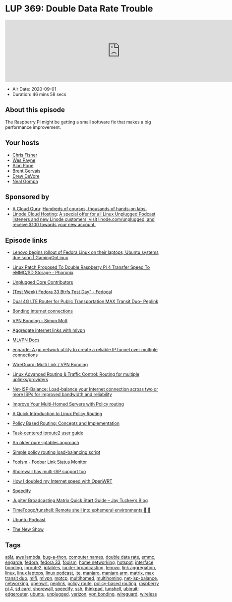# LUP 369: Double Data Rate Trouble

<iframe src="https://player.fireside.fm/v2/RUkczH-V+6tFnwEiX?theme=dark" width="740" height="200" frameborder="0" scrolling="no"></iframe>

* Air Date: 2020-09-01
* Duration: 46 mins 58 secs

## About this episode

The Raspberry Pi might be getting a small software fix that makes a big performance improvement.

## Your hosts
* [Chris Fisher](https://linuxunplugged.com/hosts/chrislas)
* [Wes Payne](https://linuxunplugged.com/hosts/wes)
* [Alan Pope](https://linuxunplugged.com/guests/alanpope)
* [Brent Gervais](https://linuxunplugged.com/guests/brentgervais)
* [Drew DeVore](https://linuxunplugged.com/guests/drewdevore)
* [Neal Gompa](https://linuxunplugged.com/guests/nealgompa)

## Sponsored by

  * [A Cloud Guru](https://acloudguru.com): [Hundreds of courses, thousands of hands-on labs.](https://acloudguru.com)
  * [Linode Cloud Hosting](https://linode.com/unplugged): [A special offer for all Linux Unplugged Podcast listeners and new Linode customers, visit linode.com/unplugged, and receive $100 towards your new account. ](https://linode.com/unplugged)



## Episode links

  * [Lenovo begins rollout of Fedora Linux on their laptops, Ubuntu systems due soon | GamingOnLinux](https://www.gamingonlinux.com/2020/08/lenovo-begins-rollout-of-fedora-linux-on-their-laptops-ubuntu-systems-due-soon "Lenovo begins rollout of Fedora Linux on their laptops, Ubuntu systems due soon | GamingOnLinux")
  * [Linux Patch Proposed To Double Raspberry Pi 4 Transfer Speed To eMMC/SD Storage - Phoronix](https://www.phoronix.com/scan.php?page=news_item&px=RPi4-DDR-eMMC-SD-Linux-Patch "Linux Patch Proposed To Double Raspberry Pi 4 Transfer Speed To eMMC/SD Storage - Phoronix")
  * [Unplugged Core Contributors](http://unpluggedcore.com/ "Unplugged Core Contributors")
  * [(Test Week) Fedora 33 Btrfs Test Day" - Fedocal](https://apps.fedoraproject.org/calendar/meeting/9797/?from_date=2020-08-31 "\(Test Week\) Fedora 33 Btrfs Test Day")
  * [Dual 4G LTE Router for Public Transportation MAX Transit Duo- Peplink](https://www.peplink.com/products/max-transit-duo/ "Dual 4G LTE Router for Public Transportation MAX Transit Duo- Peplink")
  * [Bonding internet connections](https://lochnair.net/2017/03/13/bonding-internet-connections/ "Bonding internet connections")
  * [VPN Bonding - Simon Mott](https://www.simonmott.co.uk/2012/03/vpn-bonding/ "VPN Bonding - Simon Mott")
  * [Aggregate internet links with mlvpn](https://dataswamp.org/~solene/2020-03-28-mlvpn.html "Aggregate internet links with mlvpn")
  * [MLVPN Docs](https://mlvpn.readthedocs.io/en/latest/index.html "MLVPN Docs")
  * [engarde: A go network utility to create a reliable IP tunnel over multiple connections ](https://github.com/porech/engarde "engarde: A go network utility to create a reliable IP tunnel over multiple connections
")

  * [WireGuard: Multi Link / VPN Bonding ](https://lists.zx2c4.com/pipermail/wireguard/2017-November/001887.html "WireGuard: Multi Link / VPN Bonding
")

  * [Linux Advanced Routing & Traffic Control: Routing for multiple uplinks/providers](https://lartc.org/howto/lartc.rpdb.multiple-links.html "Linux Advanced Routing & Traffic Control: Routing for multiple uplinks/providers")
  * [Net-ISP-Balance: Load-balance your Internet connection across two or more ISPs for improved bandwidth and reliability ](https://lstein.github.io/Net-ISP-Balance/ "Net-ISP-Balance: Load-balance your Internet connection across two or more ISPs for improved bandwidth and reliability
")

  * [Improve Your Multi-Homed Servers with Policy routing ](https://www.usenix.org/system/files/login/articles/login_summer16_10_anderson.pdf "Improve Your Multi-Homed Servers with Policy routing
")

  * [A Quick Introduction to Linux Policy Routing](https://blog.scottlowe.org/2013/05/29/a-quick-introduction-to-linux-policy-routing/ "A Quick Introduction to Linux Policy Routing")
  * [Policy Based Routing: Concepts and Implementation](https://silo.tips/download/advanced-routing-scenarios-policy-based-routing-concepts-and-linux-implementatio "Policy Based Routing: Concepts and Implementation")
  * [Task-centered iproute2 user guide](https://baturin.org/docs/iproute2/ "Task-centered iproute2 user guide")
  * [An older pure-iptables approach](https://vyruss.org/computing/load_balance.html "An older pure-iptables approach")
  * [Simple policy routing load-balancing script](https://www.isticktoit.net/?p=1637m "Simple policy routing load-balancing script")
  * [Foolsm - Foobar Link Status Monitor](https://lsm.foobar.fi/ "Foolsm - Foobar Link Status Monitor")
  * [Shorewall has multi-ISP support too](https://shorewall.org/MultiISP.html "Shorewall has multi-ISP support too")
  * [How I doubled my Internet speed with OpenWRT](https://msol.io/blog/tech/how-i-doubled-my-internet-speed-with-openwrt/ "How I doubled my Internet speed with OpenWRT")
  * [Speedify](https://speedify.com/ "Speedify")
  * [Jupiter Broadcasting Matrix Quick Start Guide – Jay Tuckey’s Blog](https://jaytuckey.name/2020/08/26/jupiter-broadcasting-matrix-quick-start-guide/ "Jupiter Broadcasting Matrix Quick Start Guide – Jay Tuckey’s Blog")
  * [TimeToogo/tunshell: Remote shell into ephemeral environments 🐚 🦀](https://github.com/TimeToogo/tunshell "TimeToogo/tunshell: Remote shell into ephemeral environments 🐚 🦀")
  * [Ubuntu Podcast](https://ubuntupodcast.org/ "Ubuntu Podcast")
  * [The New Show](https://thenew.show/ "The New Show")



## Tags

[at&t](https://linuxunplugged.com/tags/at&t), [aws lambda](https://linuxunplugged.com/tags/aws%20lambda), [bug-a-thon](https://linuxunplugged.com/tags/bug-a-thon), [computer names](https://linuxunplugged.com/tags/computer%20names), [double data rate](https://linuxunplugged.com/tags/double%20data%20rate), [emmc](https://linuxunplugged.com/tags/emmc), [engarde](https://linuxunplugged.com/tags/engarde), [fedora](https://linuxunplugged.com/tags/fedora), [fedora 33](https://linuxunplugged.com/tags/fedora%2033), [foolsm](https://linuxunplugged.com/tags/foolsm), [home networking](https://linuxunplugged.com/tags/home%20networking), [hotspot](https://linuxunplugged.com/tags/hotspot), [interface bonding](https://linuxunplugged.com/tags/interface%20bonding), [iproute2](https://linuxunplugged.com/tags/iproute2), [iptables](https://linuxunplugged.com/tags/iptables), [jupiter broadcasting](https://linuxunplugged.com/tags/jupiter%20broadcasting), [lenovo](https://linuxunplugged.com/tags/lenovo), [link aggregation](https://linuxunplugged.com/tags/link%20aggregation), [linux](https://linuxunplugged.com/tags/linux), [linux laptops](https://linuxunplugged.com/tags/linux%20laptops), [linux podcast](https://linuxunplugged.com/tags/linux%20podcast), [lte](https://linuxunplugged.com/tags/lte), [manjaro](https://linuxunplugged.com/tags/manjaro), [manjaro arm](https://linuxunplugged.com/tags/manjaro%20arm), [matrix](https://linuxunplugged.com/tags/matrix), [max transit duo](https://linuxunplugged.com/tags/max%20transit%20duo), [mifi](https://linuxunplugged.com/tags/mifi), [mlvpn](https://linuxunplugged.com/tags/mlvpn), [mptcp](https://linuxunplugged.com/tags/mptcp), [multihomed](https://linuxunplugged.com/tags/multihomed), [multihoming](https://linuxunplugged.com/tags/multihoming), [net-isp-balance](https://linuxunplugged.com/tags/net-isp-balance), [networking](https://linuxunplugged.com/tags/networking), [openwrt](https://linuxunplugged.com/tags/openwrt), [peplink](https://linuxunplugged.com/tags/peplink), [policy route](https://linuxunplugged.com/tags/policy%20route), [policy-based routing](https://linuxunplugged.com/tags/policy-based%20routing), [raspberry pi 4](https://linuxunplugged.com/tags/raspberry%20pi%204), [sd card](https://linuxunplugged.com/tags/sd%20card), [shorewall](https://linuxunplugged.com/tags/shorewall), [speedify](https://linuxunplugged.com/tags/speedify), [ssh](https://linuxunplugged.com/tags/ssh), [thinkpad](https://linuxunplugged.com/tags/thinkpad), [tunshell](https://linuxunplugged.com/tags/tunshell), [ubiquiti edgerouter](https://linuxunplugged.com/tags/ubiquiti%20edgerouter), [ubuntu](https://linuxunplugged.com/tags/ubuntu), [unplugged](https://linuxunplugged.com/tags/unplugged), [verizon](https://linuxunplugged.com/tags/verizon), [vpn bonding](https://linuxunplugged.com/tags/vpn%20bonding), [wireguard](https://linuxunplugged.com/tags/wireguard), [wireless](https://linuxunplugged.com/tags/wireless)